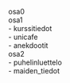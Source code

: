 osa0    
osa1    
    - kurssitiedot      
    - unicafe      
    - anekdootit      
osa2    
    - puhelinluettelo      
    - maiden_tiedot      
